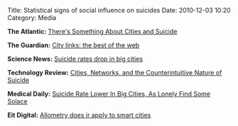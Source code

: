 Title: Statistical signs of social influence on suicides
Date: 2010-12-03 10:20
Category: Media





**The Atlantic:** [There's Something About Cities and Suicide](https://www.theatlantic.com/health/archive/2014/02/theres-something-about-cities-and-suicide/283975/)

**The Guardian:** [City links: the best of the web](https://www.theguardian.com/cities/2014/feb/21/city-links-the-best-of-the-web)


**Science News:** [Suicide rates drop in big cities](https://www.sciencenews.org/article/suicide-rates-drop-big-cities)

**Technology Review:** [Cities, Networks, and the Counterintuitive Nature of Suicide](https://www.technologyreview.com/s/524941/cities-networks-and-the-counterintuitive-nature-of-suicide/)

**Medical Daily:** [Suicide Rate Lower In Big Cities, As Lonely Find Some Solace](http://www.medicaldaily.com/suicide-rate-lower-big-cities-lonely-find-some-solace-269902)

**Eit Digital:** [Allometry does ir apply to smart cities](https://www.eitdigital.eu/news-events/blog/article/allometry-does-it-apply-to-smart-cities/)
